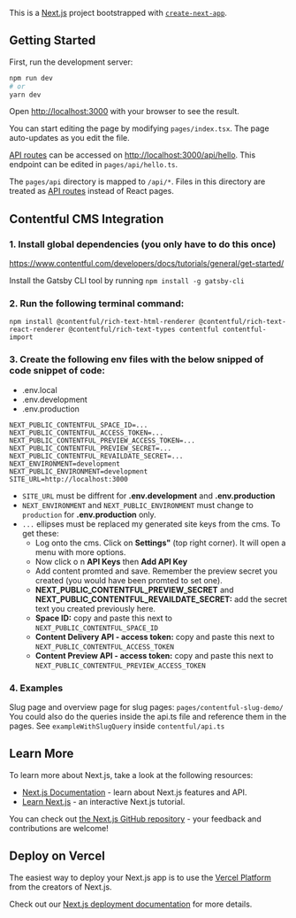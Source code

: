 This is a [Next.js](https://nextjs.org/) project bootstrapped with [`create-next-app`](https://github.com/vercel/next.js/tree/canary/packages/create-next-app).

## Getting Started

First, run the development server:

```bash
npm run dev
# or
yarn dev
```

Open [http://localhost:3000](http://localhost:3000) with your browser to see the result.

You can start editing the page by modifying `pages/index.tsx`. The page auto-updates as you edit the file.

[API routes](https://nextjs.org/docs/api-routes/introduction) can be accessed on [http://localhost:3000/api/hello](http://localhost:3000/api/hello). This endpoint can be edited in `pages/api/hello.ts`.

The `pages/api` directory is mapped to `/api/*`. Files in this directory are treated as [API routes](https://nextjs.org/docs/api-routes/introduction) instead of React pages.

## Contentful CMS Integration

### 1. Install global dependencies (you only have to do this once)

https://www.contentful.com/developers/docs/tutorials/general/get-started/

Install the Gatsby CLI tool by running `npm install -g gatsby-cli`

### 2. Run the following terminal command:

`npm install @contentful/rich-text-html-renderer @contentful/rich-text-react-renderer @contentful/rich-text-types contentful contentful-import`

### 3. Create the following env files with the below snipped of code snippet of code:

- .env.local
- .env.development
- .env.production

```
NEXT_PUBLIC_CONTENTFUL_SPACE_ID=...
NEXT_PUBLIC_CONTENTFUL_ACCESS_TOKEN=...
NEXT_PUBLIC_CONTENTFUL_PREVIEW_ACCESS_TOKEN=...
NEXT_PUBLIC_CONTENTFUL_PREVIEW_SECRET=...
NEXT_PUBLIC_CONTENTFUL_REVAILDATE_SECRET=...
NEXT_ENVIRONMENT=development
NEXT_PUBLIC_ENVIRONMENT=development
SITE_URL=http://localhost:3000
```

- `SITE_URL` must be diffrent for **.env.development** and **.env.production**
- `NEXT_ENVIRONMENT` and `NEXT_PUBLIC_ENVIRONMENT` must change to `production` for **.env.production** only.
- `...` ellipses must be replaced my generated site keys from the cms. To get these:
  - Log onto the cms. Click on **Settings"** (top right corner). It will open a menu with more options.
  - Now click o n **API Keys** then **Add API Key**
  - Add content promted and save. Remember the preview secret you created (you would have been promted to set one).
  - **NEXT_PUBLIC_CONTENTFUL_PREVIEW_SECRET** and **NEXT_PUBLIC_CONTENTFUL_REVAILDATE_SECRET:** add the secret text you created previously here.
  - **Space ID:** copy and paste this next to `NEXT_PUBLIC_CONTENTFUL_SPACE_ID`
  - **Content Delivery API - access token:** copy and paste this next to `NEXT_PUBLIC_CONTENTFUL_ACCESS_TOKEN`
  - **Content Preview API - access token:** copy and paste this next to `NEXT_PUBLIC_CONTENTFUL_PREVIEW_ACCESS_TOKEN`

### 4. Examples

Slug page and overview page for slug pages: `pages/contentful-slug-demo/`
You could also do the queries inside the api.ts file and reference them in the pages. See `exampleWithSlugQuery` inside `contentful/api.ts`

## Learn More

To learn more about Next.js, take a look at the following resources:

- [Next.js Documentation](https://nextjs.org/docs) - learn about Next.js features and API.
- [Learn Next.js](https://nextjs.org/learn) - an interactive Next.js tutorial.

You can check out [the Next.js GitHub repository](https://github.com/vercel/next.js/) - your feedback and contributions are welcome!

## Deploy on Vercel

The easiest way to deploy your Next.js app is to use the [Vercel Platform](https://vercel.com/new?utm_medium=default-template&filter=next.js&utm_source=create-next-app&utm_campaign=create-next-app-readme) from the creators of Next.js.

Check out our [Next.js deployment documentation](https://nextjs.org/docs/deployment) for more details.
